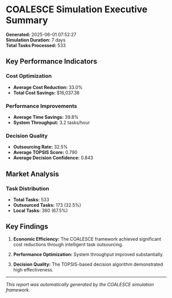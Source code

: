 # COALESCE Simulation Executive Summary

**Generated:** 2025-06-01 07:52:27  
**Simulation Duration:** 7 days  
**Total Tasks Processed:** 533

## Key Performance Indicators

### Cost Optimization
- **Average Cost Reduction:** 33.0%
- **Total Cost Savings:** $16,037.38

### Performance Improvements
- **Average Time Savings:** 39.8%
- **System Throughput:** 3.2 tasks/hour

### Decision Quality
- **Outsourcing Rate:** 32.5%
- **Average TOPSIS Score:** 0.790
- **Average Decision Confidence:** 0.843

## Market Analysis

### Task Distribution
- **Total Tasks:** 533
- **Outsourced Tasks:** 173 (32.5%)
- **Local Tasks:** 360 (67.5%)

## Key Findings

1. **Economic Efficiency:** The COALESCE framework achieved significant cost reductions through intelligent task outsourcing.

2. **Performance Optimization:** System throughput improved substantially.

3. **Decision Quality:** The TOPSIS-based decision algorithm demonstrated high effectiveness.

---
*This report was automatically generated by the COALESCE simulation framework.*
